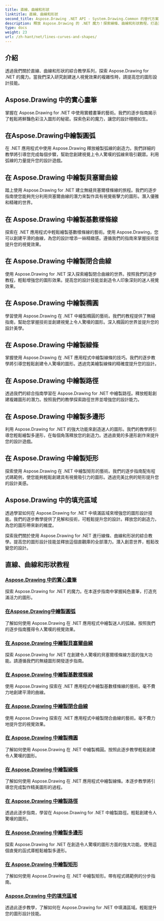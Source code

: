 ```yaml
---
title: 直線、曲線和形狀
linktitle: 直線、曲線和形狀
second_title: Aspose.Drawing .NET API - System.Drawing.Common 的替代方案
description: 釋放 Aspose.Drawing 的 .NET 魔力！探索線條、曲線和形狀教程，打造充滿活力的圖形 - 創造性地掌握實體畫筆、圓弧、樣條線、橢圓等。
type: docs
weight: 23
url: /zh-hant/net/lines-curves-and-shapes/
---
```


## 介紹

透過我們關於直線、曲線和形狀的綜合教學系列，探索 Aspose.Drawing for .NET 的魔力。當我們深入研究創建迷人視覺效果的複雜性時，請提高您的圖形設計技能。

## Aspose.Drawing 中的實心畫筆
掌握在 Aspose.Drawing for .NET 中使用實體畫筆的藝術。我們的逐步指南揭示了輕鬆將鮮豔色彩注入圖形的秘密。探索色彩的魔力，讓您的設計栩栩如生。

## 在Aspose.Drawing中繪製圓弧
在 .NET 應用程式中使用 Aspose.Drawing 釋放繪製弧線的創造力。我們詳細的教學將引導您完成每個步驟，幫助您創建視覺上令人驚嘆的弧線來吸引觀眾。利用弧線的力量提升您的設計遊戲。

## 在 Aspose.Drawing 中繪製貝塞爾曲線
踏上使用 Aspose.Drawing for .NET 建立無縫貝塞爾樣條線的旅程。我們的逐步指南使您能夠充分利用貝塞爾曲線的潛力來製作具有視覺衝擊力的圖形。潛入優雅和精確的世界。

## 在 Aspose.Drawing 中繪製基數樣條線
探索在 .NET 應用程式中輕鬆繪製基數樣條線的藝術。使用 Aspose.Drawing，您可以創建平滑的曲線，為您的設計增添一絲精緻感。遵循我們的指南來掌握技術並提升您的視覺效果。

## 在 Aspose.Drawing 中繪製閉合曲線
使用 Aspose.Drawing for .NET 深入探索繪製閉合曲線的世界。按照我們的逐步教程，輕鬆增強您的圖形效果。提高您的設計技能並創造令人印象深刻的迷人視覺效果。

## 在 Aspose.Drawing 中繪製橢圓
學習使用 Aspose.Drawing 在 .NET 中繪製橢圓的藝術。我們的教程提供了無縫指南，幫助您掌握技術並創建視覺上令人驚嘆的圖形。深入橢圓的世界並提升您的設計美學。

## 在 Aspose.Drawing 中繪製線條
掌握使用 Aspose.Drawing 在 .NET 應用程式中繪製線條的技巧。我們的逐步教學將引導您輕鬆創建令人驚嘆的圖形。透過完美繪製線條的精確度提升您的設計。

## 在 Aspose.Drawing 中繪製路徑
透過我們的綜合指南學習在 Aspose.Drawing for .NET 中繪製路徑。釋放輕鬆創建複雜圖形的潛力。按照我們的教學探索路徑世界並增強您的設計能力。

## 在 Aspose.Drawing 中繪製多邊形
利用 Aspose.Drawing for .NET 的強大功能來創造迷人的圖形。我們的教學將引導您輕鬆繪製多邊形，在每個角落釋放您的創造力。透過直覺的多邊形創作來提升您的設計遊戲。

## 在 Aspose.Drawing 中繪製矩形
探索使用 Aspose.Drawing 在 .NET 中繪製矩形的藝術。我們的逐步指南配有程式碼範例，使您能夠輕鬆創建具有視覺吸引力的圖形。透過完美比例的矩形提升您的設計美感。

## Aspose.Drawing 中的填充區域
透過學習如何在 Aspose.Drawing for .NET 中填滿區域來增強您的圖形設計技能。我們的逐步教學提供了見解和技術，可輕鬆提升您的設計。釋放您的創造力，為您的圖形帶來新的維度。

探索我們關於使用 Aspose.Drawing for .NET 進行線條、曲線和形狀的綜合教學。提高您的圖形設計技能並釋放這個直觀庫的全部潛力。潛入創意世界，輕鬆改變您的設計。
## 直線、曲線和形狀教程
### [Aspose.Drawing 中的實心畫筆](./solid-brushes/)
探索 Aspose.Drawing for .NET 的魔力。在本逐步指南中掌握純色畫筆，打造充滿活力的圖形。
### [在Aspose.Drawing中繪製圓弧](./draw-arc/)
了解如何使用 Aspose.Drawing 在 .NET 應用程式中繪製迷人的弧線。按照我們的逐步指南獲得令人驚嘆的視覺效果。
### [在 Aspose.Drawing 中繪製貝塞爾曲線](./draw-bezier-spline/)
探索 Aspose.Drawing for .NET 在創建令人驚嘆的貝塞爾樣條線方面的強大功能。請遵循我們的無縫圖形開發逐步指南。
### [在 Aspose.Drawing 中繪製基數樣條線](./draw-cardinal-spline/)
使用 Aspose.Drawing 探索在 .NET 應用程式中繪製基數樣條線的藝術。毫不費力地創建平滑的曲線。
### [在 Aspose.Drawing 中繪製閉合曲線](./draw-closed-curve/)
使用 Aspose.Drawing 探索在 .NET 應用程式中繪製閉合曲線的藝術。毫不費力地提升您的視覺效果。
### [在 Aspose.Drawing 中繪製橢圓](./draw-ellipse/)
了解如何使用 Aspose.Drawing 在 .NET 中繪製橢圓。按照此逐步教學輕鬆創建令人驚嘆的圖形。
### [在 Aspose.Drawing 中繪製線條](./draw-lines/)
了解如何使用 Aspose.Drawing 在 .NET 應用程式中繪製線條。本逐步教學將引導您完成製作精美圖形的過程。
### [在 Aspose.Drawing 中繪製路徑](./draw-path/)
透過此逐步指南，學習在 Aspose.Drawing for .NET 中繪製路徑。輕鬆創建令人驚嘆的圖形。
### [在 Aspose.Drawing 中繪製多邊形](./draw-polygon/)
探索 Aspose.Drawing for .NET 在創造令人驚嘆的圖形方面的強大功能。使用這個直覺的函式庫輕鬆繪製多邊形。
### [在 Aspose.Drawing 中繪製矩形](./draw-rectangle/)
了解如何使用 Aspose.Drawing 在 .NET 中繪製矩形。帶有程式碼範例的分步指南。
### [Aspose.Drawing 中的填充區域](./fill-region/)
透過此逐步教學，了解如何在 Aspose.Drawing for .NET 中填滿區域。輕鬆提升您的圖形設計技能。